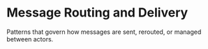 # Message Routing and Delivery

Patterns that govern how messages are sent, rerouted, or managed between actors.
